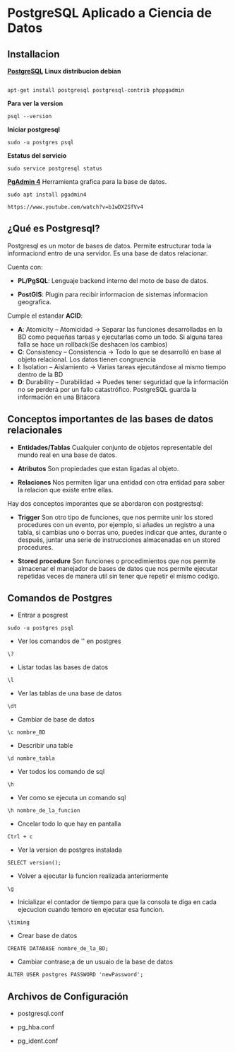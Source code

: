 # PostgreSQL Aplicado a Ciencia de Datos

## Installacion

[**PostgreSQL**](https://www.postgresql.org/download/ "PostgreSQL")
**Linux distribucion debian**
```

apt-get install postgresql postgresql-contrib phppgadmin
```
**Para ver la version**
```
psql --version
```
**Iniciar postgresql**
```
sudo -u postgres psql
```
**Estatus del servicio**
```
sudo service postgresql status 
```
[**PgAdmin 4**](https://www.pgadmin.org/download/ "PgAdmin 4")
Herramienta grafica para la base de datos.

```
sudo apt install pgadmin4  
```
```
https://www.youtube.com/watch?v=b1wDX2SfVv4
```

## ¿Qué es Postgresql?
Postgresql es un motor de bases de datos. Permite estructurar toda la informaciond entro de una servidor. Es una base de datos relacionar.

Cuenta con:
- **PL/PgSQL**: Lenguaje backend interno del moto de base de datos.

- **PostGIS**: Plugin para recibir informacion de sistemas informacion geografica.

Cumple el estandar **ACID**:
- **A**: Atomicity – Atomicidad -> Separar las funciones desarrolladas en la BD como pequeñas tareas y ejecutarlas como un todo. Si alguna tarea falla se hace un rollback(Se deshacen los cambios)
- **C**: Consistency – Consistencia -> Todo lo que se desarrolló en base al objeto relacional. Los datos tienen congruencia
- **I**: Isolation – Aislamiento -> Varias tareas ejecutándose al mismo tiempo dentro de la BD
- **D**: Durability – Durabilidad -> Puedes tener seguridad que la información no se perderá por un fallo catastrófico. PostgreSQL guarda la información en una Bitácora

## Conceptos importantes de las bases de datos relacionales

- **Entidades/Tablas**
Cualquier conjunto de objetos representable del mundo real en una base de datos.

- **Atributos**
Son propiedades que estan ligadas al objeto.

- **Relaciones**
Nos permiten ligar una entidad con otra entidad para saber la relacion que existe entre ellas.

Hay dos conceptos imporantes que se abordaron con postgrestsql:

- **Trigger**
Son otro tipo de funciones, que nos permite unir los stored procedures con un evento, por ejemplo, si añades un registro a una tabla, si cambias uno o borras uno, puedes indicar que antes, durante o después, juntar una serie de instrucciones almacenadas en un stored procedures. 

- **Stored procedure**
Son funciones o procedimientos que nos permite almacenar el manejador de bases de datos que nos permite ejecutar repetidas veces de manera util sin tener que repetir el mismo codigo.

## Comandos de Postgres

- Entrar a posgrest
```
sudo -u postgres psql
```

- Ver los comandos de '\' en postgres
```
\?
```

- Listar todas las bases de datos
```
\l
```

- Ver las tablas de una base de datos
```
\dt
```

- Cambiar de base de datos
```
\c nombre_BD
```

- Describir una table
```
\d nombre_tabla
```

- Ver todos los comando de sql
```
\h
```

- Ver como se ejecuta un comando sql
```
\h nombre_de_la_funcion
```

- Cncelar todo lo que hay en pantalla
```
Ctrl + c
```

- Ver la version de postgres instalada
```
SELECT version();
```

- Volver a ejecutar la funcion realizada anteriormente
```
\g
```

- Inicializar el contador de tiempo para que la consola te diga en cada ejecucion cuando temoro en ejecutar esa funcion.
```
\timing
```

- Crear base de datos
```
CREATE DATABASE nombre_de_la_BD;
```

- Cambiar contrase;a de un usuaio de la base de datos
```
ALTER USER postgres PASSWORD 'newPassword';
```

## Archivos de Configuración

- postgresql.conf

- pg_hba.conf

- pg_ident.conf


